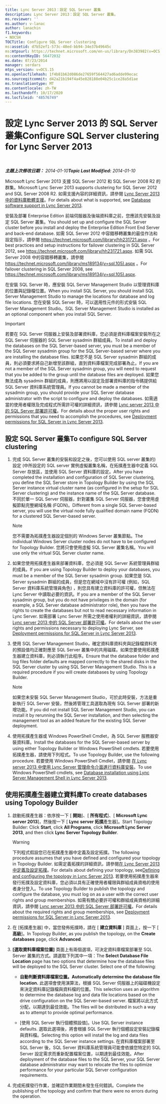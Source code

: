 ```yaml
---
title: Lync Server 2013：設定 SQL Server 叢集
description: Lync Server 2013：設定 SQL Server 叢集。
ms.reviewer: ''
ms.author: v-lanac
author: lanachin
f1.keywords:
- NOCSH
TOCTitle: Configure SQL Server clustering
ms:assetid: d7b52ef1-573c-48ed-bb94-34e37b49645c
ms:mtpsurl: https://technet.microsoft.com/en-us/library/Dn383982(v=OCS.15)
ms:contentKeyID: 56472032
ms.date: 07/23/2014
manager: serdars
mtps_version: v=OCS.15
ms.openlocfilehash: 1f4b81b62d086de27659f564427ad6adde99ecac
ms.sourcegitcommit: d42a21b194f4a45e828188e04b25c1ce28a5d1ae
ms.translationtype: MT
ms.contentlocale: zh-TW
ms.lasthandoff: 10/17/2020
ms.locfileid: "48576749"
---
```

# <a name="configure-sql-server-clustering-for-lync-server-2013"></a><span data-ttu-id="f7f62-103">設定 Lync Server 2013 的 SQL Server 叢集</span><span class="sxs-lookup"><span data-stu-id="f7f62-103">Configure SQL Server clustering for Lync Server 2013</span></span>

<div data-xmlns="http://www.w3.org/1999/xhtml">

<div class="topic" data-xmlns="http://www.w3.org/1999/xhtml" data-msxsl="urn:schemas-microsoft-com:xslt" data-cs="https://msdn.microsoft.com/">

<div data-asp="https://msdn2.microsoft.com/asp">



</div>

<div id="mainSection">

<div id="mainBody">

<span> </span>

<span data-ttu-id="f7f62-104">_**主題上次修改日期：** 2014-01-10_</span><span class="sxs-lookup"><span data-stu-id="f7f62-104">_**Topic Last Modified:** 2014-01-10_</span></span>

<span data-ttu-id="f7f62-105">Microsoft Lync Server 2013 支援 SQL Server 2012 和 SQL Server 2008 R2 的群集。</span><span class="sxs-lookup"><span data-stu-id="f7f62-105">Microsoft Lync Server 2013 supports clustering for SQL Server 2012 and SQL Server 2008 R2.</span></span> <span data-ttu-id="f7f62-106">如需支援內容的詳細資訊，請參閱 [Lync Server 2013 中的資料庫軟體支援](lync-server-2013-database-software-support.md)。</span><span class="sxs-lookup"><span data-stu-id="f7f62-106">For details about what is supported, see [Database software support in Lync Server 2013](lync-server-2013-database-software-support.md).</span></span>

<span data-ttu-id="f7f62-107">安裝及部署 Enterprise Edition 前端伺服器及後端資料庫之前，您應該先安裝及設定 SQL Server 叢集。</span><span class="sxs-lookup"><span data-stu-id="f7f62-107">You should set up and configure the SQL Server cluster before you install and deploy the Enterprise Edition Front End Server and back-end database.</span></span> <span data-ttu-id="f7f62-108">如需 SQL Server 2012 中容錯移轉叢集的最佳作法和設定指示，請參閱 <https://technet.microsoft.com/library/hh231721.aspx> 。</span><span class="sxs-lookup"><span data-stu-id="f7f62-108">For best practices and setup instructions for failover clustering in SQL Server 2012, see <https://technet.microsoft.com/library/hh231721.aspx>.</span></span> <span data-ttu-id="f7f62-109">如需 SQL Server 2008 中的容錯移轉叢集，請參閱 <https://technet.microsoft.com/library/ms189134(v=sql.105).aspx> 。</span><span class="sxs-lookup"><span data-stu-id="f7f62-109">For failover clustering in SQL Server 2008, see <https://technet.microsoft.com/library/ms189134(v=sql.105).aspx>.</span></span>

<span data-ttu-id="f7f62-110">在安裝 SQL Server 時，應安裝 SQL Server Management Studio 以管理資料庫的位置與記錄檔位置。</span><span class="sxs-lookup"><span data-stu-id="f7f62-110">When you install SQL Server, you should install SQL Server Management Studio to manage the locations for database and log file locations.</span></span> <span data-ttu-id="f7f62-111">您在安裝 SQL Server 時，可以選用性元件的形式安裝 SQL Server Management Studio。</span><span class="sxs-lookup"><span data-stu-id="f7f62-111">SQL Server Management Studio is installed as an optional component when you install SQL Server.</span></span>

<div>


> [!IMPORTANT]  
> <span data-ttu-id="f7f62-112">若要在 SQL Server 伺服器上安裝及部署資料庫，您必須是資料庫檔案安裝所在之 SQL Server 伺服器的 SQL Server sysadmin 群組成員。</span><span class="sxs-lookup"><span data-stu-id="f7f62-112">To install and deploy the databases on the SQL Server-based server, you must be a member of the SQL Server sysadmin group for the SQL Server-based server where you are installing the database files.</span></span> <span data-ttu-id="f7f62-113">如果您不是 SQL Server sysadmin 群組的成員，則必須要求將自己新增至該群組，直到資料庫檔案完成部署為止。</span><span class="sxs-lookup"><span data-stu-id="f7f62-113">If you are not a member of the SQL Server sysadmin group, you will need to request that you be added to the group until the database files are deployed.</span></span> <span data-ttu-id="f7f62-114">如果您無法成為 sysadmin 群組的成員，則應將用以設定及部署資料庫的指令碼提供給 SQL Server 資料庫系統管理員。</span><span class="sxs-lookup"><span data-stu-id="f7f62-114">If you cannot be made a member of the sysadmin group, you should provide your SQL Server database administrator with the script to configure and deploy the databases.</span></span> <span data-ttu-id="f7f62-115">如需適當的使用者權限及完成程式所需許可權的詳細資訊，請參閱 <A href="lync-server-2013-deployment-permissions-for-sql-server.md">Lync server 2013 中的 SQL Server 部署許可權</A>。</span><span class="sxs-lookup"><span data-stu-id="f7f62-115">For details about the proper user rights and permissions that you need to accomplish the procedures, see <A href="lync-server-2013-deployment-permissions-for-sql-server.md">Deployment permissions for SQL Server in Lync Server 2013</A>.</span></span>



</div>

<div>

## <a name="to-configure-sql-server-clustering"></a><span data-ttu-id="f7f62-116">設定 SQL Server 叢集</span><span class="sxs-lookup"><span data-stu-id="f7f62-116">To configure SQL Server clustering</span></span>

1.  <span data-ttu-id="f7f62-117">完成 SQL Server 叢集的安裝和設定之後，您可以使用 SQL server 叢集的) 設定 (中所設定的 SQL server 實例虛擬叢集名稱，在拓撲產生器中定義 SQL Server 存放區，並使用 SQL Server 資料庫的設定。</span><span class="sxs-lookup"><span data-stu-id="f7f62-117">After you have completed the installation and configuration of SQL Server clustering, you define the SQL Server store in Topology Builder by using the SQL Server instance virtual cluster name (as configured in the setup for SQL Server clustering) and the instance name of the SQL Server database.</span></span> <span data-ttu-id="f7f62-118">不同於單一 SQL Server 伺服器，針對叢集 SQL Server 伺服器，您會使用虛擬節點完整網域名稱 (FQDN)。</span><span class="sxs-lookup"><span data-stu-id="f7f62-118">Different from a single SQL Server-based server, you will use the virtual node fully qualified domain name (FQDN) for a clustered SQL Server-based server.</span></span>
    
    <div>
    

    > [!NOTE]  
    > <span data-ttu-id="f7f62-119">您不需要為拓撲產生器設定個別的 Windows Server 叢集節點。</span><span class="sxs-lookup"><span data-stu-id="f7f62-119">The individual Windows Server cluster nodes do not have to be configured for Topology Builder.</span></span> <span data-ttu-id="f7f62-120">您將只會使用虛擬 SQL Server 叢集名稱。</span><span class="sxs-lookup"><span data-stu-id="f7f62-120">You will use only the virtual SQL Server cluster name.</span></span>

    
    </div>

2.  <span data-ttu-id="f7f62-121">如果您使用拓撲產生器來部署資料庫，您必須是 SQL Server 系統管理員群組的成員。</span><span class="sxs-lookup"><span data-stu-id="f7f62-121">If you are using Topology Builder to deploy your databases, you must be a member of the SQL Server sysadmin group.</span></span> <span data-ttu-id="f7f62-122">如果您是 SQL Server sysadmin 群組的成員，但是您在網域中沒有許可權 (例如，SQL Server 資料庫系統管理員角色) ，則您具有建立資料庫的許可權，但無法在 Lync Server 中讀取必要的資訊。</span><span class="sxs-lookup"><span data-stu-id="f7f62-122">If you are a member of the SQL Server sysadmin group, but you do not have privileges in the domain (for example, a SQL Server database administrator role), then you have the rights to create the databases but not to read necessary information in Lync Server.</span></span> <span data-ttu-id="f7f62-123">如需部署 Lync Server 所需之使用者權利的詳細資訊，請參閱 [Lync server 2013 中的 SQL Server 部署許可權](lync-server-2013-deployment-permissions-for-sql-server.md)。</span><span class="sxs-lookup"><span data-stu-id="f7f62-123">For details about the user rights and permissions necessary to deploying Lync Server, see [Deployment permissions for SQL Server in Lync Server 2013](lync-server-2013-deployment-permissions-for-sql-server.md).</span></span>

3.  <span data-ttu-id="f7f62-p108">使用 SQL Server Management Studio，確定資料庫資料夾與記錄檔資料夾的預設值均正確對應至 SQL Server 叢集中的共用磁碟。如果您要使用拓撲產生器建立資料庫，則必須執行此程序。</span><span class="sxs-lookup"><span data-stu-id="f7f62-p108">Ensure that the database folder and log files folder defaults are mapped correctly to the shared disks in the SQL Server cluster by using SQL Server Management Studio. This is a required procedure if you will create databases by using Topology Builder.</span></span>
    
    <div>
    

    > [!NOTE]  
    > <span data-ttu-id="f7f62-126">如果您未安裝 SQL Server Management Studio，可於此時安裝，方法是重新執行 SQL Server 安裝，然後將管理工具選取為現有 SQL Server 部署的新增功能。</span><span class="sxs-lookup"><span data-stu-id="f7f62-126">If you did not install SQL Server Management Studio, you can install it by rerunning the SQL Server installation, and then selecting the management tool as an added feature for the existing SQL Server deployment.</span></span>

    
    </div>

4.  <span data-ttu-id="f7f62-127">使用拓撲產生器或 Windows PowerShell Cmdlet，為 SQL Server 服務器安裝資料庫。</span><span class="sxs-lookup"><span data-stu-id="f7f62-127">Install the databases for the SQL Server-based server by using either Topology Builder or Windows PowerShell cmdlets.</span></span> <span data-ttu-id="f7f62-128">若要使用拓撲產生器，請使用下列程式。</span><span class="sxs-lookup"><span data-stu-id="f7f62-128">To use Topology Builder, use the following procedure.</span></span> <span data-ttu-id="f7f62-129">若要使用 Windows PowerShell Cmdlet，請參閱 [在 Lync server 2013 中使用 Lync Server 管理命令介面進行資料庫安裝](lync-server-2013-database-installation-using-lync-server-management-shell.md)。</span><span class="sxs-lookup"><span data-stu-id="f7f62-129">To use Windows PowerShell cmdlets, see [Database installation using Lync Server Management Shell in Lync Server 2013](lync-server-2013-database-installation-using-lync-server-management-shell.md).</span></span>

</div>

<div>

## <a name="to-create-databases-using-topology-builder"></a><span data-ttu-id="f7f62-130">使用拓撲產生器建立資料庫</span><span class="sxs-lookup"><span data-stu-id="f7f62-130">To create databases using Topology Builder</span></span>

1.  <span data-ttu-id="f7f62-131">啟動拓撲產生器：依序按一下 [ **開始**]、[ **所有程式**]、[ **Microsoft Lync server 2013**]，然後按一下 [ **Lync server 拓撲**產生器]。</span><span class="sxs-lookup"><span data-stu-id="f7f62-131">Start Topology Builder: Click **Start**, click **All Programs**, click **Microsoft Lync Server 2013**, and then click **Lync Server Topology Builder**.</span></span>
    
    <div>
    

    > [!WARNING]  
    > <span data-ttu-id="f7f62-132">下列程式假設您已在拓撲產生器中定義及設定拓撲。</span><span class="sxs-lookup"><span data-stu-id="f7f62-132">The following procedure assumes that you have defined and configured your topology in Topology Builder.</span></span> <span data-ttu-id="f7f62-133">如需定義拓撲的詳細資訊，請參閱<A href="lync-server-2013-defining-and-configuring-the-topology.md">在 Lync Server 2013 中定義及設定拓撲</A>。</span><span class="sxs-lookup"><span data-stu-id="f7f62-133">For details about defining your topology, see<A href="lync-server-2013-defining-and-configuring-the-topology.md">Defining and configuring the topology in Lync Server 2013</A>.</span></span> <span data-ttu-id="f7f62-134">若要使用拓撲產生器來發行拓撲及設定資料庫，您必須以具有正確使用者權限與群組成員資格的使用者身分登入。</span><span class="sxs-lookup"><span data-stu-id="f7f62-134">To use Topology Builder to publish the topology and configure the database, you must log on as a user with the correct user rights and group memberships.</span></span> <span data-ttu-id="f7f62-135">如需有關必要許可權和群組成員資格的詳細資訊，請參閱 <A href="lync-server-2013-deployment-permissions-for-sql-server.md">Lync server 2013 中的 SQL Server 部署許可權</A>。</span><span class="sxs-lookup"><span data-stu-id="f7f62-135">For details about the required rights and group memberships, see <A href="lync-server-2013-deployment-permissions-for-sql-server.md">Deployment permissions for SQL Server in Lync Server 2013</A>.</span></span>

    
    </div>

2.  <span data-ttu-id="f7f62-136">在 [拓撲產生器] 中，當您發佈拓撲時，請在 [ **建立資料庫** ] 頁面上，按一下 [ **高級**]。</span><span class="sxs-lookup"><span data-stu-id="f7f62-136">In Topology Builder, as you publish the topology, on the **Create databases** page, click **Advanced**.</span></span>

3.  <span data-ttu-id="f7f62-p111">**[選取資料庫檔案位置]** 頁面上有兩個選項，可決定資料庫檔案部署至 SQL Server 叢集的方式。請選取下列其中一項：</span><span class="sxs-lookup"><span data-stu-id="f7f62-p111">The **Select Database File Location** page has two options that determine how the database files will be deployed to the SQL Server cluster. Select one of the following:</span></span>
    
      - <span data-ttu-id="f7f62-139">**自動判斷資料庫檔案位置。**</span><span class="sxs-lookup"><span data-stu-id="f7f62-139">**Automatically determine the database file location.**</span></span> <span data-ttu-id="f7f62-140">此選項會使用演算法，根據 SQL Server 伺服器上的磁碟機設定來決定資料庫記錄檔與資料檔的位置。</span><span class="sxs-lookup"><span data-stu-id="f7f62-140">This selection uses an algorithm to determine the database log and data file locations based on the drive configuration on the SQL Server-based server.</span></span> <span data-ttu-id="f7f62-141">檔案將以此方式分配，以期達到最佳效能。</span><span class="sxs-lookup"><span data-stu-id="f7f62-141">The files will be distributed in such a way as to attempt to provide optimal performance.</span></span>
    
      - <span data-ttu-id="f7f62-142">[使用 SQL Server 執行個體預設值]。</span><span class="sxs-lookup"><span data-stu-id="f7f62-142">Use SQL Server instance defaults.</span></span> <span data-ttu-id="f7f62-143">選取此選項後，將會根據 SQL Server 執行個體設定安裝記錄檔與資料檔。</span><span class="sxs-lookup"><span data-stu-id="f7f62-143">Selecting this option will install the log and data files according to the SQL Server instance settings.</span></span> <span data-ttu-id="f7f62-144">在資料庫檔案部署至 SQL Server 後，SQL Server 資料庫系統管理員可能會依據您特定的 SQL Server 設定需求而重新配置檔案位置，以期達到最佳效能。</span><span class="sxs-lookup"><span data-stu-id="f7f62-144">After deployment of the database files to the SQL Server, your SQL Server database administrator may want to relocate the files to optimize performance for your particular SQL Server configuration requirements.</span></span>

4.  <span data-ttu-id="f7f62-145">完成拓撲發行作業，並確認作業期間未發生任何錯誤。</span><span class="sxs-lookup"><span data-stu-id="f7f62-145">Complete the publishing of the topology and confirm that there were no errors during the operation.</span></span>

</div>

</div>

<span> </span>

</div>

</div>

</div>

